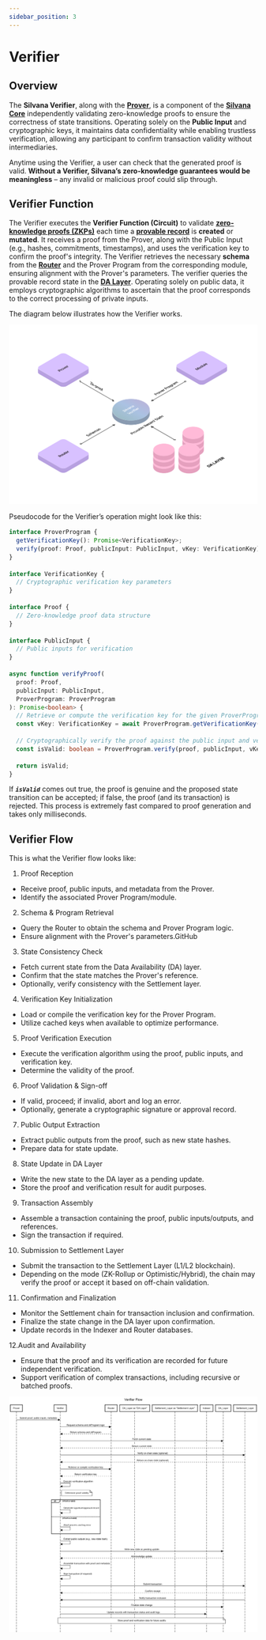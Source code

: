 ```yaml
---
sidebar_position: 3
---
```


# Verifier

## Overview

​The **Silvana Verifier**, along with the [**Prover**](/Documentation/architecture/silvana-core/prover), is a component of the [**Silvana Core**](/Documentation/architecture/silvana-core/) independently validating zero-knowledge proofs to ensure the correctness of state transitions. Operating solely on the **Public Input** and cryptographic keys, it maintains data confidentiality while enabling trustless verification, allowing any participant to confirm transaction validity without intermediaries.​

Anytime using the Verifier, a user can check that the generated proof is valid. **Without a Verifier, Silvana’s zero-knowledge guarantees would be meaningless** – any invalid or malicious proof could slip through.

## Verifier Function

​The Verifier executes the **Verifier Function (Circuit)** to validate [**zero-knowledge proofs (ZKPs)**](/Documentation/key-concepts/zk-proofs) each time a [**provable record**](/Documentation/key-concepts/provable-records) is **created** or **mutated**. It receives a proof from the Prover, along with the Public Input (e.g., hashes, commitments, timestamps), and uses the verification key to confirm the proof's integrity. The Verifier retrieves the necessary **schema** from the [**Router**](/Documentation/architecture/silvana-core/router) and the Prover Program from the corresponding module, ensuring alignment with the Prover's parameters. The verifier queries the provable record state in the [**DA Layer**](/Documentation/architecture/Layers/data-availability-layer). Operating solely on public data, it employs cryptographic algorithms to ascertain that the proof corresponds to the correct processing of private inputs.

The diagram below illustrates how the Verifier works.

![Verifier Circuit](../img/verifier-circuit.png)

Pseudocode for the Verifier’s operation might look like this:

```typescript
interface ProverProgram {
  getVerificationKey(): Promise<VerificationKey>;
  verify(proof: Proof, publicInput: PublicInput, vKey: VerificationKey): boolean;
}

interface VerificationKey {
  // Cryptographic verification key parameters
}

interface Proof {
  // Zero-knowledge proof data structure
}

interface PublicInput {
  // Public inputs for verification
}

async function verifyProof(
  proof: Proof,
  publicInput: PublicInput, 
  ProverProgram: ProverProgram
): Promise<boolean> {
  // Retrieve or compute the verification key for the given ProverProgram
  const vKey: VerificationKey = await ProverProgram.getVerificationKey();
  
  // Cryptographically verify the proof against the public input and verification key
  const isValid: boolean = ProverProgram.verify(proof, publicInput, vKey);
  
  return isValid;
}
```

If **_`isValid`_** comes out true, the proof is genuine and the proposed state transition can be accepted; if false, the proof (and its transaction) is rejected. This process is extremely fast compared to proof generation and takes only milliseconds.

## Verifier Flow

This is what the Verifier flow looks like:

1. Proof Reception

* Receive proof, public inputs, and metadata from the Prover.
* Identify the associated Prover Program/module.​

2. Schema & Program Retrieval
* Query the Router to obtain the schema and Prover Program logic.
* Ensure alignment with the Prover's parameters.​GitHub

3. State Consistency Check
* Fetch current state from the Data Availability (DA) layer.
* Confirm that the state matches the Prover's reference.
* Optionally, verify consistency with the Settlement layer.​

4. Verification Key Initialization
* Load or compile the verification key for the Prover Program.
* Utilize cached keys when available to optimize performance.​

5. Proof Verification Execution
* Execute the verification algorithm using the proof, public inputs, and verification key.
* Determine the validity of the proof.​

6. Proof Validation & Sign-off

* If valid, proceed; if invalid, abort and log an error.
* Optionally, generate a cryptographic signature or approval record.​

7. Public Output Extraction

* Extract public outputs from the proof, such as new state hashes.
* Prepare data for state update.​

8. State Update in DA Layer
* Write the new state to the DA layer as a pending update.
* Store the proof and verification result for audit purposes.​

9. Transaction Assembly
* Assemble a transaction containing the proof, public inputs/outputs, and references.
* Sign the transaction if required.​

10. Submission to Settlement Layer
* Submit the transaction to the Settlement Layer (L1/L2 blockchain).
* Depending on the mode (ZK-Rollup or Optimistic/Hybrid), the chain may verify the proof or accept it based on off-chain validation.

11. Confirmation and Finalization
* Monitor the Settlement chain for transaction inclusion and confirmation.
* Finalize the state change in the DA layer upon confirmation.
* Update records in the Indexer and Router databases.

12.Audit and Availability
* Ensure that the proof and its verification are recorded for future independent verification.
* Support verification of complex transactions, including recursive or batched proofs.

![Verifier Circuit](../img/verifier-flow.png)